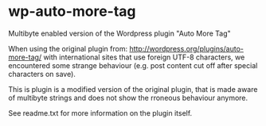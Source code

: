 wp-auto-more-tag
================

Multibyte enabled version of the Wordpress plugin "Auto More Tag"

When using the original plugin from: http://wordpress.org/plugins/auto-more-tag/
with international sites that use foreign UTF-8 characters, we encountered some
strange behaviour (e.g. post content cut off after special characters on save).

This is plugin is a modified version of the original plugin, that is made aware
of multibyte strings and does not show the rroneous behaviour anymore.

See readme.txt for more information on the plugin itself.